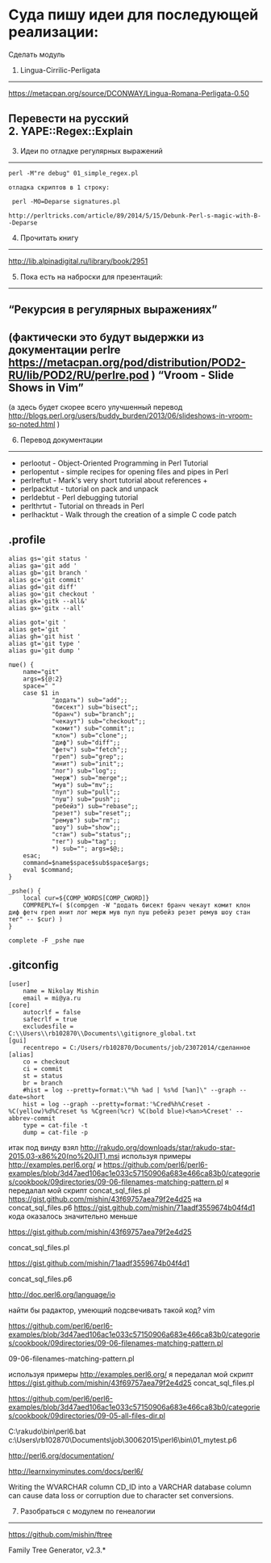 Суда пишу идеи для последующей реализации:  
========================

Сделать модуль  
1. Lingua-Cirrilic-Perligata  
------------------------
https://metacpan.org/source/DCONWAY/Lingua-Romana-Perligata-0.50  

Перевести на русский  
2. YAPE::Regex::Explain  
------------------------

3. Идеи по отладке регулярных выражений  
------------------------
```
perl -M"re debug" 01_simple_regex.pl   

отладка скриптов в 1 строку:

 perl -MO=Deparse signatures.pl

http://perltricks.com/article/89/2014/5/15/Debunk-Perl-s-magic-with-B--Deparse

```

4. Прочитать книгу
------------------------
http://lib.alpinadigital.ru/library/book/2951

5. Пока есть на наброски для презентаций: 
------------------------

“Рекурсия в регулярных выражениях” 
------------------------
(фактически это будут выдержки из документации perlre
https://metacpan.org/pod/distribution/POD2-RU/lib/POD2/RU/perlre.pod )
“Vroom - Slide Shows in Vim”
------------------------
(а здесь будет скорее всего улучшенный перевод
http://blogs.perl.org/users/buddy_burden/2013/06/slideshows-in-vroom-so-noted.html )

6. Перевод документации
------------------------

- perlootut - Object-Oriented Programming in Perl Tutorial
- perlopentut - simple recipes for opening files and pipes in Perl
- perlreftut - Mark's very short tutorial about references +
- perlpacktut - tutorial on pack and unpack
- perldebtut - Perl debugging tutorial
- perlthrtut - Tutorial on threads in Perl
- perlhacktut - Walk through the creation of a simple C code patch


.profile
------------------------
````
alias gs='git status '
alias ga='git add '
alias gb='git branch '
alias gc='git commit'
alias gd='git diff'
alias go='git checkout '
alias gk='gitk --all&'
alias gx='gitx --all'

alias got='git '
alias get='git '
alias gh='git hist '
alias gt='git type '
alias gu='git dump '

пше() {
    name="git"
    args=${@:2}
    space=" "
    case $1 in
            "додать") sub="add";;
            "бисект") sub="bisect";;
            "бранч") sub="branch";;
            "чекаут") sub="checkout";;
            "комит") sub="commit";;
            "клон") sub="clone";;
            "диф") sub="diff";;
            "фетч") sub="fetch";;
            "греп") sub="grep";;
            "инит") sub="init";;
            "лог") sub="log";;
            "мерж") sub="merge";;
            "мув") sub="mv";;
            "пул") sub="pull";;
            "пуш") sub="push";;
            "ребейз") sub="rebase";;
            "резет") sub="reset";;
            "ремув") sub="rm";;
            "шоу") sub="show";;
            "стан") sub="status";;
            "тег") sub="tag";;
            *) sub=""; args=$@;;
    esac;
	command=$name$space$sub$space$args;
	eval $command;
}

_pshe() {
    local cur=${COMP_WORDS[COMP_CWORD]}
    COMPREPLY=( $(compgen -W "додать бисект бранч чекаут комит клон диф фетч греп инит лог мерж мув пул пуш ребейз резет ремув шоу стан тег" -- $cur) )
}

complete -F _pshe пше
````

.gitconfig
------------------------
````
[user]
	name = Nikolay Mishin
	email = mi@ya.ru
[core]
	autocrlf = false
	safecrlf = true
	excludesfile = C:\\Users\\rb102870\\Documents\\gitignore_global.txt
[gui]
	recentrepo = C:/Users/rb102870/Documents/job/23072014/сделанное
[alias]
	co = checkout
	ci = commit
	st = status
	br = branch
	#hist = log --pretty=format:\"%h %ad | %s%d [%an]\" --graph --date=short
	hist = log --graph --pretty=format:'%Cred%h%Creset -%C(yellow)%d%Creset %s %Cgreen(%cr) %C(bold blue)<%an>%Creset' --abbrev-commit
	type = cat-file -t
	dump = cat-file -p
````
итак под винду взял 
http://rakudo.org/downloads/star/rakudo-star-2015.03-x86%20(no%20JIT).msi
используя примеры http://examples.perl6.org/ и https://github.com/perl6/perl6-examples/blob/3d47aed106ac1e033c57150906a683e466ca83b0/categories/cookbook/09directories/09-06-filenames-matching-pattern.pl
я передалал мой скрипт concat_sql_files.pl
https://gist.github.com/mishin/43f69757aea79f2e4d25
на concat_sql_files.p6
https://gist.github.com/mishin/71aadf3559674b04f4d1
кода оказалось значительно меньше

https://gist.github.com/mishin/43f69757aea79f2e4d25

concat_sql_files.pl

https://gist.github.com/mishin/71aadf3559674b04f4d1

concat_sql_files.p6


http://doc.perl6.org/language/io

найти бы радактор, умеющий подсвечивать такой код?
vim

https://github.com/perl6/perl6-examples/blob/3d47aed106ac1e033c57150906a683e466ca83b0/categories/cookbook/09directories/09-06-filenames-matching-pattern.pl

09-06-filenames-matching-pattern.pl

используя примеры
http://examples.perl6.org/
я передалал мой скрипт 
https://gist.github.com/mishin/43f69757aea79f2e4d25
concat_sql_files.pl

https://github.com/perl6/perl6-examples/blob/3d47aed106ac1e033c57150906a683e466ca83b0/categories/cookbook/09directories/09-05-all-files-dir.pl




C:\rakudo\bin\perl6.bat c:\Users\rb102870\Documents\job\30062015\perl6\bin\01_mytest.p6

http://perl6.org/documentation/

http://learnxinyminutes.com/docs/perl6/



Writing the WVARCHAR column CD_ID into a VARCHAR database column can cause data loss or corruption due to character set conversions.


7. Разобраться с модулем по генеалогии
------------------------

https://github.com/mishin/ftree

Family Tree Generator, v2.3.*
